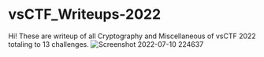 # vsCTF_Writeups-2022
Hi! These are writeup of all Cryptography and Miscellaneous of vsCTF 2022 totaling to 13 challenges. 
![Screenshot 2022-07-10 224637](https://user-images.githubusercontent.com/90497253/178155051-ffd5fdef-f763-4cb5-b78d-c2ea11150bc0.png)


